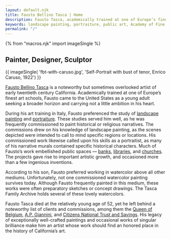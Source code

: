 ```yaml
---
layout: default.njk
title: Fausto Bellino Tasca | Home
description: Fausto Tasca, academically trained at one of Europe’s finest art schools, is a noteworthy but sometimes overlooked artist of early twentieth century California.
keywords: landscape painting, portraiture, public art, Academy of Fine Arts Venice
permalink: "/"
---
```


{% from "macros.njk" import imageSingle %}

## Painter, Designer, Sculptor

{{ imageSingle(
'fbt-with-caruso.jpg',
'Self-Portrait with bust of tenor, Enrico Caruso, 1922')
}}

<a href="https://en.wikipedia.org/wiki/Fausto_Bellino_Tasca">Fausto Bellino Tasca</a> is a noteworthy but sometimes overlooked artist of early twentieth century California. Academically trained at one of Europe’s finest art schools, Fausto came to the United States as a young adult seeking a broader horizon and carrying not a little ambition in his heart.

During his art training in Italy, Fausto preferenced the study of <a href="/plein-air.html">landscape painting</a> and <a href="/portraits.html">portraiture</a>. These studies served him well, as he was frequently commissioned to paint historical or religious narratives. The commissions drew on his knowledge of landscape painting, as the scenes depicted were intended to call to mind specific regions or locations. His commissioned work likewise called upon his skills as a portraitist, as many of his narrative murals contained specific historical characters. Much of Fausto’s work embellished public spaces — <a href="/los-angeles.html">banks</a>, <a href="/los-angeles.html#redondo-library">libraries</a>, and <a href="/san-diego.html">churches</a>. The projects gave rise to important artistic growth, and occasioned more than a few ingenious inventions.

According to his son, Fausto preferred working in watercolor above all other mediums. Unfortunately, not one commissioned watercolor painting survives today. Although Fausto frequently painted in this medium, these works were often preparatory sketches or concept drawings. The Tasca Family Archive holds several of these lovely watercolors.

Fausto Tasca died at the relatively young age of 52, yet he left behind a noteworthy list of clients and commissions, among them the <a href="/santa-barbara.html">Queen of Belgium</a>, <a href="/portraits.html">A.P. Giannini</a>, and <a href="los-angeles.html">Citizens National Trust and Savings</a>. His legacy of exceptionally well-crafted paintings and occasional works of singular brilliance make him an artist whose work should find an honored place in the history of California’s art.
